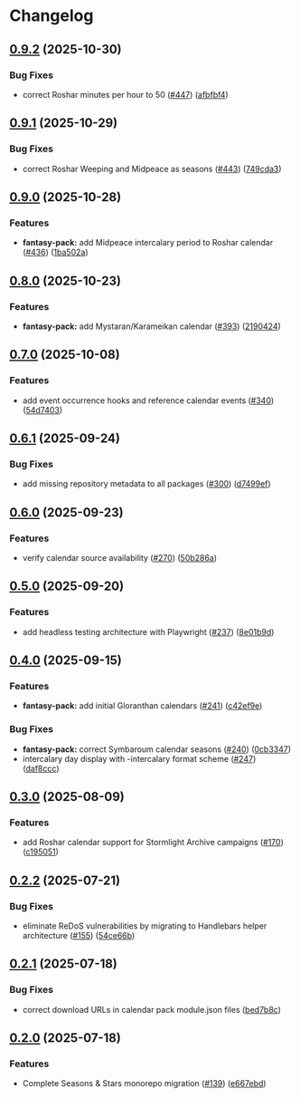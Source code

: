 # Changelog

## [0.9.2](https://github.com/rayners/fvtt-seasons-and-stars/compare/seasons-and-stars-fantasy-v0.9.1...seasons-and-stars-fantasy-v0.9.2) (2025-10-30)


### Bug Fixes

* correct Roshar minutes per hour to 50 ([#447](https://github.com/rayners/fvtt-seasons-and-stars/issues/447)) ([afbfbf4](https://github.com/rayners/fvtt-seasons-and-stars/commit/afbfbf43194213f562de973e2fc699fe45ad3eed))

## [0.9.1](https://github.com/rayners/fvtt-seasons-and-stars/compare/seasons-and-stars-fantasy-v0.9.0...seasons-and-stars-fantasy-v0.9.1) (2025-10-29)


### Bug Fixes

* correct Roshar Weeping and Midpeace as seasons ([#443](https://github.com/rayners/fvtt-seasons-and-stars/issues/443)) ([749cda3](https://github.com/rayners/fvtt-seasons-and-stars/commit/749cda3e9009cbf952f05fd2a6b8be02e09578dc))

## [0.9.0](https://github.com/rayners/fvtt-seasons-and-stars/compare/seasons-and-stars-fantasy-v0.8.0...seasons-and-stars-fantasy-v0.9.0) (2025-10-28)


### Features

* **fantasy-pack:** add Midpeace intercalary period to Roshar calendar ([#436](https://github.com/rayners/fvtt-seasons-and-stars/issues/436)) ([1ba502a](https://github.com/rayners/fvtt-seasons-and-stars/commit/1ba502ac3d31f562fbbc2062cc203b7777e43011))

## [0.8.0](https://github.com/rayners/fvtt-seasons-and-stars/compare/seasons-and-stars-fantasy-v0.7.0...seasons-and-stars-fantasy-v0.8.0) (2025-10-23)


### Features

* **fantasy-pack:** add Mystaran/Karameikan calendar ([#393](https://github.com/rayners/fvtt-seasons-and-stars/issues/393)) ([2190424](https://github.com/rayners/fvtt-seasons-and-stars/commit/219042472a5ac44c13d26c138c5951f736e1392f))

## [0.7.0](https://github.com/rayners/fvtt-seasons-and-stars/compare/seasons-and-stars-fantasy-v0.6.1...seasons-and-stars-fantasy-v0.7.0) (2025-10-08)


### Features

* add event occurrence hooks and reference calendar events ([#340](https://github.com/rayners/fvtt-seasons-and-stars/issues/340)) ([54d7403](https://github.com/rayners/fvtt-seasons-and-stars/commit/54d74031b112e395c8fcb58911c149e9eb5a6816))

## [0.6.1](https://github.com/rayners/fvtt-seasons-and-stars/compare/seasons-and-stars-fantasy-v0.6.0...seasons-and-stars-fantasy-v0.6.1) (2025-09-24)


### Bug Fixes

* add missing repository metadata to all packages ([#300](https://github.com/rayners/fvtt-seasons-and-stars/issues/300)) ([d7499ef](https://github.com/rayners/fvtt-seasons-and-stars/commit/d7499ef4a6ec5f232118469a56acf8238542b38a))

## [0.6.0](https://github.com/rayners/fvtt-seasons-and-stars/compare/seasons-and-stars-fantasy-v0.5.0...seasons-and-stars-fantasy-v0.6.0) (2025-09-23)


### Features

* verify calendar source availability ([#270](https://github.com/rayners/fvtt-seasons-and-stars/issues/270)) ([50b286a](https://github.com/rayners/fvtt-seasons-and-stars/commit/50b286ac41d4cb0531c01c24be678bb7b2291fa5))

## [0.5.0](https://github.com/rayners/fvtt-seasons-and-stars/compare/seasons-and-stars-fantasy-v0.4.0...seasons-and-stars-fantasy-v0.5.0) (2025-09-20)


### Features

* add headless testing architecture with Playwright ([#237](https://github.com/rayners/fvtt-seasons-and-stars/issues/237)) ([8e01b9d](https://github.com/rayners/fvtt-seasons-and-stars/commit/8e01b9de3d7ecdaea52526719d5b36815dd6c061))

## [0.4.0](https://github.com/rayners/fvtt-seasons-and-stars/compare/seasons-and-stars-fantasy-v0.3.0...seasons-and-stars-fantasy-v0.4.0) (2025-09-15)


### Features

* **fantasy-pack:** add initial Gloranthan calendars ([#241](https://github.com/rayners/fvtt-seasons-and-stars/issues/241)) ([c42ef9e](https://github.com/rayners/fvtt-seasons-and-stars/commit/c42ef9e0f1f7f717a4f9825238cbb7c49950b7a7))


### Bug Fixes

* **fantasy-pack:** correct Symbaroum calendar seasons ([#240](https://github.com/rayners/fvtt-seasons-and-stars/issues/240)) ([0cb3347](https://github.com/rayners/fvtt-seasons-and-stars/commit/0cb33470f2107949d5b9408a2d4b43672790c33e))
* intercalary day display with -intercalary format scheme ([#247](https://github.com/rayners/fvtt-seasons-and-stars/issues/247)) ([daf8ccc](https://github.com/rayners/fvtt-seasons-and-stars/commit/daf8cccd38e79c11836f393a4109c817b8cb15d4))

## [0.3.0](https://github.com/rayners/fvtt-seasons-and-stars/compare/seasons-and-stars-fantasy-v0.2.2...seasons-and-stars-fantasy-v0.3.0) (2025-08-09)


### Features

* add Roshar calendar support for Stormlight Archive campaigns ([#170](https://github.com/rayners/fvtt-seasons-and-stars/issues/170)) ([c195051](https://github.com/rayners/fvtt-seasons-and-stars/commit/c195051c0bf070c69fde12d01b9ab5fddc0d77d3))

## [0.2.2](https://github.com/rayners/fvtt-seasons-and-stars/compare/seasons-and-stars-fantasy-v0.2.1...seasons-and-stars-fantasy-v0.2.2) (2025-07-21)


### Bug Fixes

* eliminate ReDoS vulnerabilities by migrating to Handlebars helper architecture ([#155](https://github.com/rayners/fvtt-seasons-and-stars/issues/155)) ([54ce66b](https://github.com/rayners/fvtt-seasons-and-stars/commit/54ce66b3df0cc1cd585c0572704134da1ad0f5a4))

## [0.2.1](https://github.com/rayners/fvtt-seasons-and-stars/compare/seasons-and-stars-fantasy-v0.2.0...seasons-and-stars-fantasy-v0.2.1) (2025-07-18)


### Bug Fixes

* correct download URLs in calendar pack module.json files ([bed7b8c](https://github.com/rayners/fvtt-seasons-and-stars/commit/bed7b8cc703cab8f9189898764e6e5c573c79620))

## [0.2.0](https://github.com/rayners/fvtt-seasons-and-stars/compare/seasons-and-stars-fantasy-v0.1.0...seasons-and-stars-fantasy-v0.2.0) (2025-07-18)


### Features

* Complete Seasons & Stars monorepo migration ([#139](https://github.com/rayners/fvtt-seasons-and-stars/issues/139)) ([e667ebd](https://github.com/rayners/fvtt-seasons-and-stars/commit/e667ebdc3b4cdc9f64bebc03b075136b495cac60))

